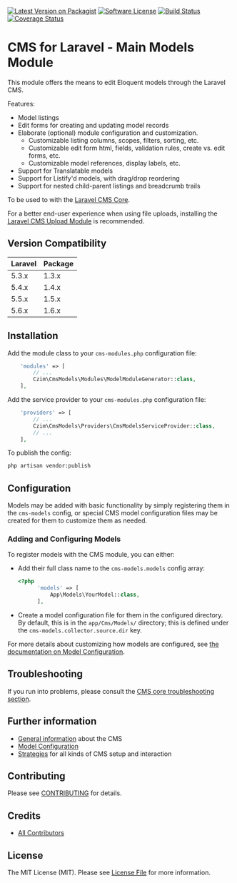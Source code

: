 [![Latest Version on Packagist][ico-version]][link-packagist]
[![Software License][ico-license]](LICENSE.md)
[![Build Status](https://travis-ci.org/czim/laravel-cms-models.svg?branch=master)](https://travis-ci.org/czim/laravel-cms-models)
[![Coverage Status](https://coveralls.io/repos/github/czim/laravel-cms-models/badge.svg?branch=master)](https://coveralls.io/github/czim/laravel-cms-models?branch=master)


# CMS for Laravel - Main Models Module

This module offers the means to edit Eloquent models through the Laravel CMS.

Features:

- Model listings
- Edit forms for creating and updating model records
- Elaborate (optional) module configuration and customization.
    - Customizable listing columns, scopes, filters, sorting, etc.
    - Customizable edit form html, fields, validation rules, create vs. edit forms, etc.
    - Customizable model references, display labels, etc.
- Support for Translatable models
- Support for Listify'd models, with drag/drop reordering
- Support for nested child-parent listings and breadcrumb trails


To be used to with the [Laravel CMS Core](https://github.com/czim/laravel-cms-core).

For a better end-user experience when using file uploads, installing the [Laravel CMS Upload Module](https://github.com/czim/laravel-cms-upload-module) is recommended.


## Version Compatibility

 Laravel             | Package 
:--------------------|:--------
 5.3.x               | 1.3.x
 5.4.x               | 1.4.x
 5.5.x               | 1.5.x
 5.6.x               | 1.6.x
 
## Installation

Add the module class to your `cms-modules.php` configuration file:

``` php
    'modules' => [
        // ...
        Czim\CmsModels\Modules\ModelModuleGenerator::class,
    ],
```

Add the service provider to your `cms-modules.php` configuration file:

``` php
    'providers' => [
        // ...
        Czim\CmsModels\Providers\CmsModelsServiceProvider::class,
        // ...
    ],
```

To publish the config:

``` bash
php artisan vendor:publish
```

## Configuration

Models may be added with basic functionality by simply registering them in the `cms-models` config, or special CMS model configuration files may be created for them to customize them as needed.

### Adding and Configuring Models

To register models with the CMS module, you can either:

- Add their full class name to the `cms-models.models` config array:

    ```php
    <?php
          'models' => [
              App\Models\YourModel::class,
          ],
    ```

- Create a model configuration file for them in the configured directory.  
    By default, this is in the `app/Cms/Models/` directory;
    this is defined under the `cms-models.collector.source.dir` key.  

For more details about customizing how models are configured, see [the documentation on Model Configuration](documentation/ModelConfiguration.md).


## Troubleshooting

If you run into problems, please consult the [CMS core troubleshooting section](https://github.com/czim/laravel-cms-core/blob/master/documentation/Troubleshooting.md).

## Further information

- [General information](documentation/General.md) about the CMS
- [Model Configuration](documentation/ModelConfiguration.md)
- [Strategies](documentation/Strategies.md) for all kinds of CMS setup and interaction 

## Contributing

Please see [CONTRIBUTING](CONTRIBUTING.md) for details.


## Credits

- [All Contributors][link-contributors]

## License

The MIT License (MIT). Please see [License File](LICENSE.md) for more information.

[ico-version]: https://img.shields.io/packagist/v/czim/laravel-cms-models.svg?style=flat-square
[ico-license]: https://img.shields.io/badge/license-MIT-brightgreen.svg?style=flat-square
[ico-downloads]: https://img.shields.io/packagist/dt/czim/laravel-cms-models.svg?style=flat-square

[link-packagist]: https://packagist.org/packages/czim/laravel-cms-models
[link-downloads]: https://packagist.org/packages/czim/laravel-cms-models
[link-author]: https://github.com/czim
[link-contributors]: ../../contributors
